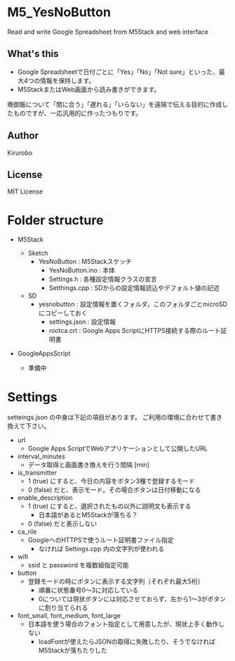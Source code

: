 # M5_YesNoButton
Read and write Google Spreadsheet from M5Stack and web interface

## What's this
- Google Spreadsheetで日付ごとに「Yes」「No」「Not sure」といった、最大4つの情報を保持します。
- M5StackまたはWeb画面から読み書きができます。

晩御飯について「間に合う」「遅れる」「いらない」を遠隔で伝える目的に作成したものですが、一応汎用的に作ったつもりです。

## Author
Kirurobo

## License
MIT License

# Folder structure
- M5Stack
  - Sketch
    - YesNoButton : M5Stackスケッチ
       - YesNoButton.ino : 本体
       - Settings.h : 各種設定情報クラスの宣言
       - Setthings.cpp : SDからの設定情報読込やデフォルト値の記述
  - SD
    - yesnobutton : 設定情報を置くフォルダ。このフォルダごとmicroSDにコピーしておく
      - settings.json : 設定情報
      - rootca.crt : Google Apps ScriptにHTTPS接続する際のルート証明書

- GoogleAppsScript
   - 準備中

# Settings
setteings.json の中身は下記の項目があります。
ご利用の環境に合わせて書き換えて下さい。

- url
  - Google Apps ScriptでWebアプリケーションとして公開したURL
- interval_minutes
  - データ取得と画面書き換えを行う間隔 [min]
- is_transmitter
  - 1 (true) にすると、今日の内容をボタン3種で登録するモード
  - 0 (false) だと、表示モード。その場合ボタンは日付移動になる
- enable_description
  - 1 (true) にすると、選択されたもの以外に説明文も表示する
    - 日本語があるとM5Stackが落ちる？
  - 0 (false) だと表示しない
- ca_rile
  - GoogleへのHTTPSで使うルート証明書ファイル指定
    - なければ Settings.cpp 内の文字列が使われる
- wifi
  - ssid と password を複数組指定可能
- button
  - 登録モードの時にボタンに表示する文字列（それぞれ最大5桁）
    - 順番に状態番号0～3に対応している
    - 0については現状ボタンには対応させておらず、左から1～3がボタンに割り当てられる
- font_small, font_medium, font_large
  - 日本語を使う場合のフォント指定として用意したが、現状上手く動作しない
    - loadFontが使えたらJSONの取得に失敗したり、そうでなければM5Stackが落ちたりした


